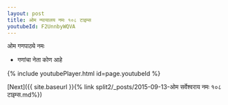 ```yaml
---
layout: post
title: ओम न्यायालय नमः १०८ टाइम्स
youtubeId: F2UnnbyWQVA
---
```

 
 
 ओम गणपाठ्ये नमः  
 
 -  गणांचा नेता कोण आहे 
 
  
 
  
 
 
 
 
 
 


{% include youtubePlayer.html id=page.youtubeId %}
 
[Next]({{ site.baseurl }}{% link  split2/_posts/2015-09-13-ओम सर्वेश्वराय नमः १०८ टाइम्स.md%})
 
